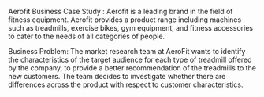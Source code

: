 Aerofit Business Case Study : 
Aerofit is a leading brand in the field of fitness equipment.
Aerofit provides a product range including machines such as treadmills, exercise bikes, gym equipment, and fitness accessories to cater to the needs of all categories of people.

Business Problem:
The market research team at AeroFit wants to identify the characteristics of the target audience for each type of treadmill offered by the company, to provide a better recommendation of the treadmills to the new customers.
The team decides to investigate whether there are differences across the product with respect to customer characteristics.
